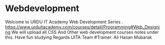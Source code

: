 # Webdevelopment
Welcome to URDU IT Academy Web Development Series . 
https://www.urduitacademy.com/courses/detail/Programming#Web_Designing
We will upload all CSS And Other web development courses notes under this. 
Have fun studying 
Regards 
UITA Team 
#Trainer: Ali Hasan Mubarak

